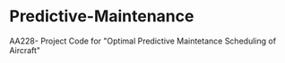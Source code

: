# Predictive-Maintenance
AA228- Project Code for "Optimal Predictive Maintetance Scheduling of Aircraft"
